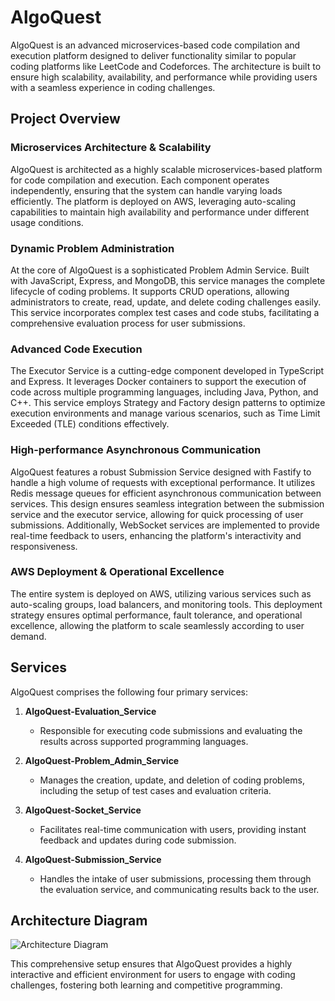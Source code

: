 # AlgoQuest

AlgoQuest is an advanced microservices-based code compilation and execution platform designed to deliver functionality similar to popular coding platforms like LeetCode and Codeforces. The architecture is built to ensure high scalability, availability, and performance while providing users with a seamless experience in coding challenges.

## Project Overview

### Microservices Architecture & Scalability
AlgoQuest is architected as a highly scalable microservices-based platform for code compilation and execution. Each component operates independently, ensuring that the system can handle varying loads efficiently. The platform is deployed on AWS, leveraging auto-scaling capabilities to maintain high availability and performance under different usage conditions.

### Dynamic Problem Administration
At the core of AlgoQuest is a sophisticated Problem Admin Service. Built with JavaScript, Express, and MongoDB, this service manages the complete lifecycle of coding problems. It supports CRUD operations, allowing administrators to create, read, update, and delete coding challenges easily. This service incorporates complex test cases and code stubs, facilitating a comprehensive evaluation process for user submissions.

### Advanced Code Execution
The Executor Service is a cutting-edge component developed in TypeScript and Express. It leverages Docker containers to support the execution of code across multiple programming languages, including Java, Python, and C++. This service employs Strategy and Factory design patterns to optimize execution environments and manage various scenarios, such as Time Limit Exceeded (TLE) conditions effectively.

### High-performance Asynchronous Communication
AlgoQuest features a robust Submission Service designed with Fastify to handle a high volume of requests with exceptional performance. It utilizes Redis message queues for efficient asynchronous communication between services. This design ensures seamless integration between the submission service and the executor service, allowing for quick processing of user submissions. Additionally, WebSocket services are implemented to provide real-time feedback to users, enhancing the platform's interactivity and responsiveness.

### AWS Deployment & Operational Excellence
The entire system is deployed on AWS, utilizing various services such as auto-scaling groups, load balancers, and monitoring tools. This deployment strategy ensures optimal performance, fault tolerance, and operational excellence, allowing the platform to scale seamlessly according to user demand.

## Services

AlgoQuest comprises the following four primary services:

1. **AlgoQuest-Evaluation_Service**
   - Responsible for executing code submissions and evaluating the results across supported programming languages.

2. **AlgoQuest-Problem_Admin_Service**
   - Manages the creation, update, and deletion of coding problems, including the setup of test cases and evaluation criteria.

3. **AlgoQuest-Socket_Service**
   - Facilitates real-time communication with users, providing instant feedback and updates during code submission.

4. **AlgoQuest-Submission_Service**
   - Handles the intake of user submissions, processing them through the evaluation service, and communicating results back to the user.

## Architecture Diagram

![Architecture Diagram](https://github.com/user-attachments/assets/45980a80-fe63-480a-b8bc-8989f51bc5d4)

This comprehensive setup ensures that AlgoQuest provides a highly interactive and efficient environment for users to engage with coding challenges, fostering both learning and competitive programming.
